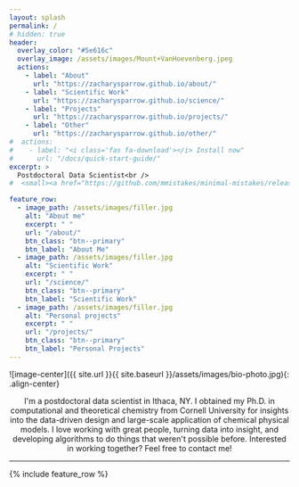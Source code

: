 ```yaml
---
layout: splash
permalink: /
# hidden: true
header:
  overlay_color: "#5e616c"
  overlay_image: /assets/images/Mount+VanHoevenberg.jpeg
  actions:
    - label: "About"
      url: "https://zacharysparrow.github.io/about/"
    - label: "Scientific Work"
      url: "https://zacharysparrow.github.io/science/"
    - label: "Projects"
      url: "https://zacharysparrow.github.io/projects/"
    - label: "Other"
      url: "https://zacharysparrow.github.io/other/"
#  actions:
#    - label: "<i class='fas fa-download'></i> Install now"
#      url: "/docs/quick-start-guide/"
excerpt: >
  Postdoctoral Data Scientist<br />
#  <small><a href="https://github.com/mmistakes/minimal-mistakes/releases/tag/4.24.0">Latest release v4.24.0</a></small>

feature_row:
  - image_path: /assets/images/filler.jpg
    alt: "About me"
    excerpt: " "
    url: "/about/"
    btn_class: "btn--primary"
    btn_label: "About Me"
  - image_path: /assets/images/filler.jpg
    alt: "Scientific Work"
    excerpt: " "
    url: "/science/"
    btn_class: "btn--primary"
    btn_label: "Scientific Work"
  - image_path: /assets/images/filler.jpg
    alt: "Personal projects"
    excerpt: " "
    url: "/projects/"
    btn_class: "btn--primary"
    btn_label: "Personal Projects"
---
```


![image-center]({{ site.url }}{{ site.baseurl }}/assets/images/bio-photo.jpg){: .align-center}

<p style="text-align:center;">I'm a postdoctoral data scientist in Ithaca, NY. I obtained my Ph.D. in computational and theoretical chemistry from Cornell University for insights into the data-driven design and large-scale application of chemical physical models. I love working with great people, turning data into insight, and developing algorithms to do things that weren't possible before. Interested in working together? Feel free to contact me!</p>

<hr>

{% include feature_row %}
